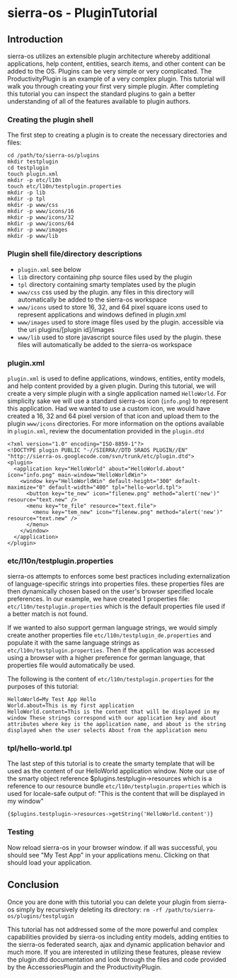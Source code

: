 # sierra-os - PluginTutorial

## Introduction
sierra-os utilizes an extensible plugin architecture whereby additional applications, help content, entities, search items, and other content can be added to the OS. Plugins can be very simple or very complicated. The ProductivityPlugin is an example of a very complex plugin. This tutorial will walk you through creating your first very simple plugin. After completing this tutorial you can inspect the standard plugins to gain a better understanding of all of the features available to plugin authors.

### Creating the plugin shell
The first step to creating a plugin is to create the necessary directories and files: 

```
cd /path/to/sierra-os/plugins 
mkdir testplugin 
cd testplugin 
touch plugin.xml 
mkdir -p etc/l10n 
touch etc/l10n/testplugin.properties 
mkdir -p lib 
mkdir -p tpl 
mkdir -p www/css 
mkdir -p www/icons/16 
mkdir -p www/icons/32 
mkdir -p www/icons/64 
mkdir -p www/images 
mkdir -p www/lib
```

### Plugin shell file/directory descriptions

  * `plugin.xml` see below
  * `lib` directory containing php source files used by the plugin
  * `tpl` directory containing smarty templates used by the plugin
  * `www/css` css used by the plugin. any files in this directory will automatically be added to the sierra-os workspace
  * `www/icons` used to store 16, 32, and 64 pixel square icons used to represent applications and windows defined in plugin.xml
  * `www/images` used to store image files used by the plugin. accessible via the uri plugins/[plugin id]/images
  * `www/lib` used to store javascript source files used by the plugin. these files will automatically be added to the sierra-os workspace
  
### plugin.xml
`plugin.xml` is used to define applications, windows, entities, entity models, and help content provided by a given plugin. During this tutorial, we will create a very simple plugin with a single application named `HelloWorld`. For simplicity sake we will use a standard sierra-os icon (`info.png`) to represent this application. Had we wanted to use a custom icon, we would have created a 16, 32 and 64 pixel version of that icon and upload them to the plugin `www/icons` directories. For more information on the options available in `plugin.xml`, review the documentation provided in the `plugin.dtd`

```
<?xml version="1.0" encoding="ISO-8859-1"?> 
<!DOCTYPE plugin PUBLIC "-//SIERRA//DTD SRAOS PLUGIN//EN" "http://sierra-os.googlecode.com/svn/trunk/etc/plugin.dtd"> 
<plugin> 
  <application key="HelloWorld" about="HelloWorld.about" icon="info.png" main-window="HelloWorldWin"> 
    <window key="HelloWorldWin" default-height="300" default-maximize="0" default-width="400" tpl="hello-world.tpl"> 
      <button key="te_new" icon="filenew.png" method="alert('new')" resource="text.new" /> 
      <menu key="te_file" resource="text.file"> 
        <menu key="tem_new" icon="filenew.png" method="alert('new')" resource="text.new" /> 
      </menu> 
    </window> 
  </application> 
</plugin>
```

### etc/l10n/testplugin.properties
sierra-os attempts to enforces some best practices including externalization of language-specific strings into properties files. these properties files are then dynamically chosen based on the user's browser specified locale preferences. In our example, we have created 1 properties file: `etc/l10n/testplugin.properties` which is the default properties file used if a better match is not found. 

If we wanted to also support german language strings, we would simply create another properties file `etc/l10n/testplugin_de.properties` and populate it with the same language strings as `etc/l10n/testplugin.properties`. Then if the application was accessed using a browser with a higher preference for german language, that properties file would automatically be used. 

The following is the content of `etc/l10n/testplugin.properties` for the purposes of this tutorial: 

```
HelloWorld=My Test App Hello
World.about=This is my first application 
HelloWorld.content=This is the content that will be displayed in my window These strings correspond with our application key and about attributes where key is the application name, and about is the string displayed when the user selects About from the application menu
```

### tpl/hello-world.tpl
The last step of this tutorial is to create the smarty template that will be used as the content of our HelloWorld application window. Note our use of the smarty object reference $plugins.testplugin->resources which is a reference to our resource bundle `etc/l10n/testplugin.properties` which is used for locale-safe output of: "This is the content that will be displayed in my window"

```
{$plugins.testplugin->resources->getString('HelloWorld.content')}
```

### Testing
Now reload sierra-os in your browser window. if all was successful, you should see "My Test App" in your applications menu. Clicking on that should load your application.

## Conclusion
Once you are done with this tutorial you can delete your plugin from sierra-os simply by recursively deleting its directory: `rm -rf /path/to/sierra-os/plugins/testplugin`

This tutorial has not addressed some of the more powerful and complex capabilities provided by sierra-os including entity models, adding entities to the sierra-os federated search, ajax and dynamic application behavior and much more. If you are interested in utilizing these features, please review the plugin.dtd documentation and look through the files and code provided by the AccessoriesPlugin and the ProductivityPlugin.
